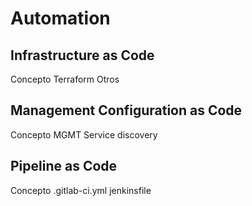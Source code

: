 
Automation
==========

Infrastructure as Code
----------------------
Concepto
Terraform
Otros

Management Configuration as Code
--------------------------------
Concepto
MGMT 
Service discovery

Pipeline as Code
----------------
Concepto
.gitlab-ci.yml
jenkinsfile